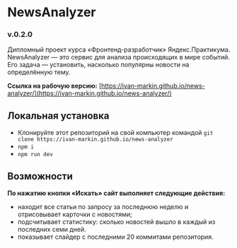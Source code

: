 # NewsAnalyzer

### v.0.2.0
Дипломный проект курса «Фронтенд-разработчик» Яндекс.Практикума. NewsAnalyzer — это сервис для анализа происходящих в мире событий. Его задача — установить, насколько популярны новости на определённую тему.

**Ссылка на рабочую версию:** [https://ivan-markin.github.io/news-analyzer/](https://ivan-markin.github.io/news-analyzer/)

## Локальная установка

* Клонируйте этот репозиторий на свой компьютер командой `git clone https://ivan-markin.github.io/news-analyzer`
* `npm i`
* `npm run dev`

## Возможности

**По нажатию кнопки «Искать» сайт выполняет следующие действия:**

* находит все статьи по запросу за последнюю неделю и отрисовывает карточки с новостями;
* подсчитывает статистику: сколько новостей вышло в каждый из последних семи дней.
* показывает слайдер с последними 20 коммитами репозитория.
